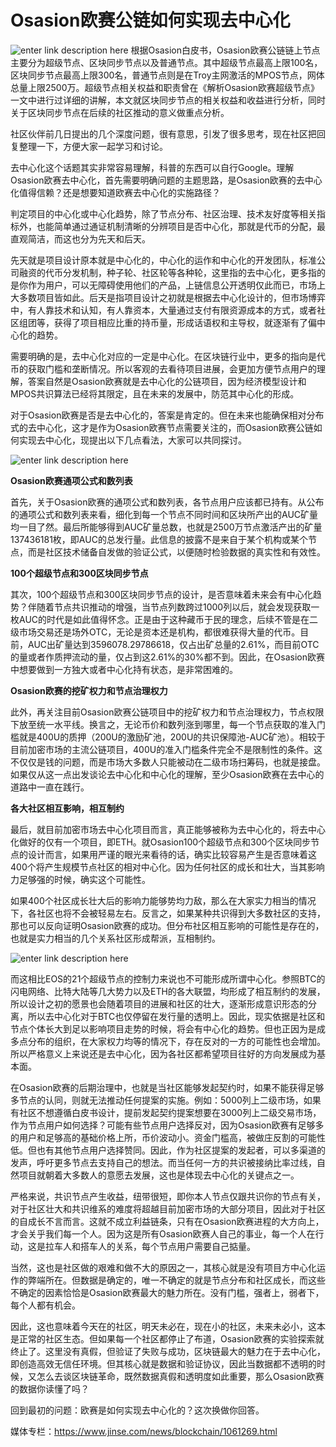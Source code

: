 # ******Osasion****欧赛公链如何实现去中心化**


![enter link description here](https://github.com/AUC-IO/AUC--publicity/blob/main/%E5%9B%BE%E7%89%87/0413%E5%B0%81%E9%9D%A2%E5%9B%BE.jpg)
根据Osasion白皮书，Osasion欧赛公链链上节点主要分为超级节点、区块同步节点以及普通节点。其中超级节点最高上限100名，区块同步节点最高上限300名，普通节点则是在Troy主网激活的MPOS节点，网体总量上限2500万。超级节点相关权益和职责曾在《解析Osasion欧赛超级节点》一文中进行过详细的讲解，本文就区块同步节点的相关权益和收益进行分析，同时关于区块同步节点在后续的社区推动的意义做重点分析。

社区伙伴前几日提出的几个深度问题，很有意思，引发了很多思考，现在社区把回复整理一下，方便大家一起学习和讨论。

去中心化这个话题其实非常容易理解，科普的东西可以自行Google。理解Osasion欧赛去中心化，首先需要明确问题的主题思路，是Osasion欧赛的去中心化值得信赖？还是想要知道欧赛去中心化的实施路径？

判定项目的中心化或中心化趋势，除了节点分布、社区治理、技术友好度等相关指标外，也能简单通过通证机制清晰的分辨项目是否中心化，那就是代币的分配，最直观简洁，而这也分为先天和后天。

先天就是项目设计原本就是中心化的，中心化的运作和中心化的开发团队，标准公司融资的代币分发机制，种子轮、社区轮等各种轮，这里指的去中心化，更多指的是你作为用户，可以无障碍使用他们的产品，上链信息公开透明仅此而已，市场上大多数项目皆如此。后天是指项目设计之初就是根据去中心化设计的，但市场博弈中，有人靠技术和认知，有人靠资本，大量通过支付有限资源成本的方式，或者社区组团等，获得了项目相应比重的持币量，形成话语权和主导权，就逐渐有了偏中心化的趋势。

需要明确的是，去中心化对应的一定是中心化。在区块链行业中，更多的指向是代币的获取门槛和垄断情况。所以客观的去看待项目进展，会更加方便节点用户的理解，答案自然是Osasion欧赛就是去中心化的公链项目，因为经济模型设计和MPOS共识算法已经将其限定，且在未来的发展中，防范其中心化的形成。

对于Osasion欧赛是否是去中心化的，答案是肯定的。但在未来也能确保相对分布式的去中心化，这才是作为Osasion欧赛节点需要关注的，而Osasion欧赛公链如何实现去中心化，现提出以下几点看法，大家可以共同探讨。

![enter link description here](https://github.com/AUC-IO/AUC--publicity/blob/main/%E5%9B%BE%E7%89%87/%E6%8F%92%E5%9B%BE.jpg)

**Osasion欧赛通项公式和数列表**

首先，关于Osasion欧赛的通项公式和数列表，各节点用户应该都已持有。从公布的通项公式和数列表来看，细化到每一个节点不同时间和区块所产出的AUC矿量均一目了然。最后所能够得到AUC矿量总数，也就是2500万节点激活产出的矿量137436181枚，即AUC的总发行量。此信息的披露不是来自于某个机构或某个节点，而是社区技术储备自发做的验证公式，以便随时检验数据的真实性和有效性。

**100个超级节点和****300****区块同步节点**

其次，100个超级节点和300区块同步节点的设计，是否意味着未来会有中心化趋势？伴随着节点共识推动的增强，当节点列数跨过1000列以后，就会发现获取一枚AUC的时代是如此值得怀念。正是由于这种藏币于民的理念，后续不管是在二级市场交易还是场外OTC，无论是资本还是机构，都很难获得大量的代币。目前，AUC出矿量达到3596078.29786618，仅占出矿总量的2.61%，而目前OTC的量或者作质押流动的量，仅占到这2.61%的30%都不到。因此，在Osasion欧赛中想要做到一方独大或者中心化持有状态，是非常困难的。

**Osasion欧赛的挖矿权力和节点治理权力**

此外，再关注目前Osasion欧赛公链项目中的挖矿权力和节点治理权力，节点权限下放至统一水平线。换言之，无论币价和数列涨到哪里，每一个节点获取的准入门槛就是400U的质押（200U的激励矿池，200U的共识保障池-AUC矿池）。相较于目前加密市场的主流公链项目，400U的准入门槛条件完全不是限制性的条件。这不仅仅是钱的问题，而是市场大多数人只能被动在二级市场扫筹码，也就是接盘。如果仅从这一点出发谈论去中心化和中心化的理解，至少Osasion欧赛在去中心的道路中一直在践行。

**各大社区相互影响，相互制约**

最后，就目前加密市场去中心化项目而言，真正能够被称为去中心化的，将去中心化做好的仅有一个项目，即ETH。就Osasion100个超级节点和300个区块同步节点的设计而言，如果用严谨的眼光来看待的话，确实比较容易产生是否意味着这400个将产生规模节点社区的相对中心化。因为任何社区的成长和壮大，当其影响力足够强的时候，确实这个可能性。

如果400个社区成长壮大后的影响力能够势均力敌，那么在大家实力相当的情况下，各社区也将不会被轻易左右。反言之，如果某种共识得到大多数社区的支持，那也可以反向证明Osasion欧赛的成功。但分布社区相互影响的可能性是存在的，也就是实力相当的几个关系社区形成帮派，互相制约。

![enter link description here](https://github.com/AUC-IO/AUC--publicity/blob/main/%E5%9B%BE%E7%89%87/%E6%8F%92%E5%9B%BE2.png)

而这相比EOS的21个超级节点的控制力来说也不可能形成所谓中心化。参照BTC的闪电网络、比特大陆等几大势力以及ETH的各大联盟，均形成了相互制约的发展，所以设计之初的愿景也会随着项目的进展和社区的壮大，逐渐形成意识形态的分离，所以去中心化对于BTC也仅停留在发行量的透明上。因此，现实依据是社区和节点个体长大到足以影响项目走势的时候，将会有中心化的趋势。但也正因为是成多点分布的组织，在大家权力均等的情况下，存在反对的一方的可能性也会增加。所以严格意义上来说还是去中心化，因为各社区都希望项目往好的方向发展成为基本面。

在Osasion欧赛的后期治理中，也就是当社区能够发起契约时，如果不能获得足够多节点的认同，则就无法推动任何提案的实施。例如：5000列上二级市场，如果有社区不想遵循白皮书设计，提前发起契约提案想要在3000列上二级交易市场，作为节点用户如何选择？可能有些节点用户选择反对，因为Osasion欧赛有足够多的用户和足够高的基础价格上所，币价波动小。资金门槛高，被做庄反割的可能性低。但也有其他节点用户选择赞同。因此，作为社区提案的发起者，可以多渠道的发声，呼吁更多节点去支持自己的想法。而当任何一方的共识被接纳比率过线，自然项目就朝着大多数人的意愿去发展，这也是体现去中心化的关键点之一。

严格来说，共识节点产生收益，纽带很短，即你本人节点仅跟共识你的节点有关，对于社区壮大和共识维系的难度将超越目前加密市场的大部分项目，因此对于社区的自成长不言而言。这就不成立利益链条，只有在Osasion欧赛进程的大方向上，才会关乎我们每一个人。因为这是所有Osasion欧赛人自己的事业，每一个人在行动，这是拉车人和搭车人的关系，每个节点用户需要自己掂量。

当然，这也是社区做的艰难和做不大的原因之一，其核心就是没有项目方中心化运作的弊端所在。但数据是确定的，唯一不确定的就是节点分布和社区成长，而这些不确定的因素恰恰是Osasion欧赛最大的魅力所在。没有门槛，强者上，弱者下，每个人都有机会。

因此，这也意味着今天在的社区，明天未必在，现在小的社区，未来未必小，这本是正常的社区生态。但如果每一个社区都停止了布道，Osasion欧赛的实验探索就终止了。这里没有真假，但验证了失败与成功，区块链最大的魅力在于去中心化，即创造高效无信任环境。但其核心就是数据和验证协议，因此当数据都不透明的时候，又怎么去谈区块链革命，既然数据真假和透明度如此重要，那么Osasion欧赛的数据你读懂了吗？

回到最初的问题：欧赛是如何实现去中心化的？这次换做你回答。

媒体专栏：https://www.jinse.com/news/blockchain/1061269.html
